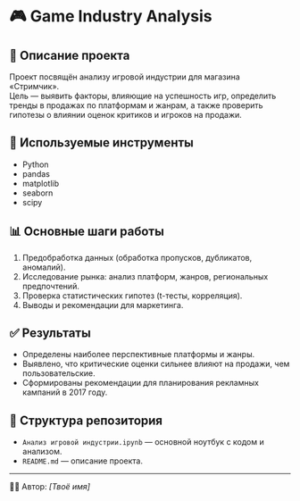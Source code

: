# 🎮 Game Industry Analysis

## 📌 Описание проекта
Проект посвящён анализу игровой индустрии для магазина «Стримчик».  
Цель — выявить факторы, влияющие на успешность игр, определить тренды в продажах по платформам и жанрам, а также проверить гипотезы о влиянии оценок критиков и игроков на продажи.

## 🔧 Используемые инструменты
- Python
- pandas
- matplotlib
- seaborn
- scipy

## 📊 Основные шаги работы
1. Предобработка данных (обработка пропусков, дубликатов, аномалий).
2. Исследование рынка: анализ платформ, жанров, региональных предпочтений.
3. Проверка статистических гипотез (t-тесты, корреляция).
4. Выводы и рекомендации для маркетинга.

## ✅ Результаты
- Определены наиболее перспективные платформы и жанры.
- Выявлено, что критические оценки сильнее влияют на продажи, чем пользовательские.
- Сформированы рекомендации для планирования рекламных кампаний в 2017 году.

## 📂 Структура репозитория
- `Анализ игровой индустрии.ipynb` — основной ноутбук с кодом и анализом.
- `README.md` — описание проекта.

---
👨‍💻 Автор: *[Твоё имя]*
